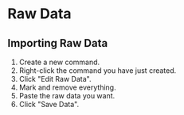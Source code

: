 # Raw Data

## Importing Raw Data
1. Create a new command.
2. Right-click the command you have just created.
3. Click "Edit Raw Data".
4. Mark and remove everything.
5. Paste the raw data you want.
6. Click "Save Data".